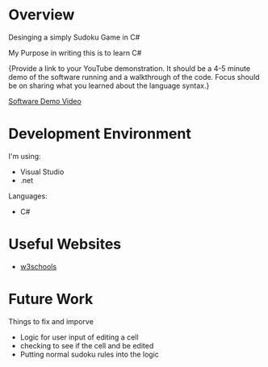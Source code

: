 # Overview

Desinging a simply Sudoku Game in C#

My Purpose in writing this is to learn C#

{Provide a link to your YouTube demonstration. It should be a 4-5 minute demo of the software running and a walkthrough of the code. Focus should be on sharing what you learned about the language syntax.}

[Software Demo Video](http://youtube.link.goes.here)

# Development Environment

I'm using:
- Visual Studio
- .net

Languages:
- C#

# Useful Websites

- [w3schools](https://www.w3schools.com/cs/index.php)

# Future Work

Things to fix and imporve

- Logic for user input of editing a cell
- checking to see if the cell and be edited
- Putting normal sudoku rules into the logic
